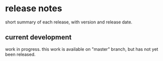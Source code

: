 # release notes

short summary of each release, with version and release date.

## current development
work in progress.
this work is available on "master" branch, but has not yet been released.

